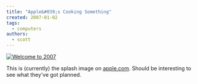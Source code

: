```yaml
---
title: "Apple&#039;s Cooking Something"
created: 2007-01-02
tags:
  - computers
authors:
  - scott
---
```


[![Welcome to 2007](/images/342626923_d3cbbc0e95.jpg)](http://www.flickr.com/photos/spaceninja/342626923/)

This is (currently) the splash image on [apple.com](http://www.apple.com/). Should be interesting to see what they've got planned.
